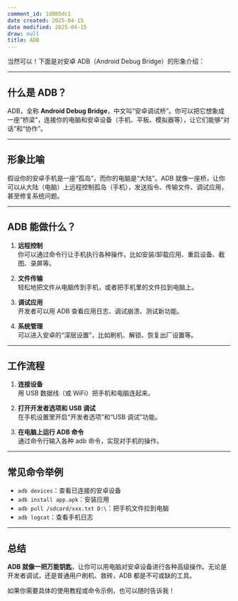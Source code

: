 ```yaml
---
comment_id: 1d805dc1
date created: 2025-04-15
date modified: 2025-04-15
draw: null
title: ADB
---
```

当然可以！下面是对安卓 ADB（Android Debug Bridge）的形象介绍：

---

## 什么是 ADB？

ADB，全称 **Android Debug Bridge**，中文叫“安卓调试桥”。你可以把它想象成一座“桥梁”，连接你的电脑和安卓设备（手机、平板、模拟器等），让它们能够“对话”和“协作”。

---

## 形象比喻

假设你的安卓手机是一座“孤岛”，而你的电脑是“大陆”。ADB 就像一座桥，让你可以从大陆（电脑）上远程控制孤岛（手机），发送指令、传输文件、调试应用，甚至修复系统问题。

---

## ADB 能做什么？

1. **远程控制**  
   你可以通过命令行让手机执行各种操作，比如安装/卸载应用、重启设备、截图、录屏等。

2. **文件传输**  
   轻松地把文件从电脑传到手机，或者把手机里的文件拉到电脑上。

3. **调试应用**  
   开发者可以用 ADB 查看应用日志、调试崩溃、测试新功能。

4. **系统管理**  
   可以进入安卓的“深层设置”，比如刷机、解锁、恢复出厂设置等。

---

## 工作流程

1. **连接设备**  
   用 USB 数据线（或 WiFi）把手机和电脑连起来。

2. **打开开发者选项和 USB 调试**  
   在手机设置里开启“开发者选项”和“USB 调试”功能。

3. **在电脑上运行 ADB 命令**  
   通过命令行输入各种 adb 命令，实现对手机的操作。

---

## 常见命令举例

- `adb devices`：查看已连接的安卓设备
- `adb install app.apk`：安装应用
- `adb pull /sdcard/xxx.txt D:\`：把手机文件拉到电脑
- `adb logcat`：查看手机日志

---

## 总结

**ADB 就像一把万能钥匙**，让你可以用电脑对安卓设备进行各种高级操作。无论是开发者调试，还是普通用户刷机、救砖，ADB 都是不可或缺的工具。

如果你需要具体的使用教程或命令示例，也可以随时告诉我！
